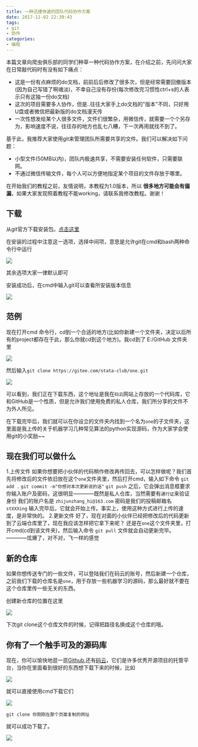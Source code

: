 ```yaml
---
title: 一种迅捷快速的团队代码协作方案
date: 2017-11-02 22:39:43
tags:
- git
- 协作
categories:
- 编程
---
```


本篇文章向爬虫俱乐部的同学们种草一种代码协作方案，在介绍之前，先问问大家在日常敲代码时有没有如下痛点：

- 这是一份有点麻烦的do文档，前前后后修改了很多次，但是经常需要回撤版本(因为自己写错了啊魂淡)，不幸自己没有存份(每次修改完习惯性ctrl+s的人表示只有这独一份do文档)
- 这次的项目需要多人协作，但是..往往大家手上do文档的"版本"不同，只好用U盘或者微信把最新版的do文档漫天传
- 一次性想发给某个人很多文件，文件们很繁杂，用微信传，就需要一个个另存为，影响速度不说，往往存的地方也乱七八糟，下一次再用就找不到了。

基于此，我推荐大家使用git来管理团队所需要共享的文件。我们可以解决如下问题：

- 小型文件(50MB以内)，团队内极速共享，不需要安装任何软件，只需要联网。
- 不通过微信传输文件，每个人可以方便地指定某个项目的文件存放于哪里。

在开始我们的教程之前，友情说明，本教程为1.0版本，所以 **很多地方可能会有偏漏**，如果大家发现照着教程不能working，请联系我修改教程。谢谢！

## 下载

从git官方下载安装包。[点击这里](https://git-scm.com/download/win)

在安装的过程中注意这一选项，选择中间项，意思是允许git在cmd和bash两种命令行中运行

![](1.png)

其余选项大家一律默认即可

安装成功后，在cmd中输入git可以查看所安装版本信息

![](3.png)

## 范例

现在打开cmd 命令行，cd到一个合适的地方(比如你新建一个文件夹，决定以后所有的project都存在于此，那么你就cd到这个地方)。我cd到了 E:/GitHub 文件夹里

![](2.png)

然后输入`git clone https://gitee.com/stata-club/one.git`


![](4.png)

可以看到，我们正在下载东西，这个地址是我在`码云`网站上存放的一个代码库，它和GitHub是一个性质，但是允许我们使用免费的私人仓库，我们所分享的文件不为外人所见。

在下载完毕后，我们就可以在你设立的文件夹内找到一个名为`one`的子文件夹，这里面是我上传的关于机器学习几种常见算法的python实现源码，作为大家学会使用git的小奖励~~

## 现在我们可以做什么

1.上传文件
    如果你想要把小伙伴的代码稍作修改再传回去，可以怎样做呢？我们首先将修改后的文件依旧放在这个`one`文件夹里，然后打开cmd，输入如下命令
    `git add .`
    `git commit -m"你想对本次更新说的话"`
    `git push`
    之后，它会弹出消息框要求你输入账户及密码，这很明显————既然是私人仓库，当然需要有`通行证`来验证身份
    我们的账户名是 `zhijunzhang_hi@163.com`  密码是我们的投稿邮箱名 `stXXXing`
    输入完毕后，它就会开始上传。事实上，使用这种方式进行上传的速度，是非常快的。
2.更新文件
    好了，现在对面的小伙伴已经把修改后的代码更新到了云端仓库里了，现在我应该怎样把它拿下来呢？
    还是在`one`这个文件夹里，打开cmd(cd到该文件夹)，然后输入命令
    `git pull`
    文件就会自动更新完毕。————炫爆了，对不对，飞一样的感觉

## 新的仓库

如果你想传送专门的一些文件，可以登陆我们在码云的账号，然后新建一个仓库，之前我们下载的仓库名是`one`，用于存放一些机器学习的源码，那么最好就不要在这个仓库里传一些无关的东西。

创建新仓库的位置在这里

![](8.png)

下次git clone这个仓库文件的时候，记得把路径名换成这个仓库的哦。

## 你有了一个触手可及的源码库

现在，你可以愉快地逛一逛[Github](https://github.com/),还有[码云](https://gitee.com/)，它们是许多优秀开源项目的托管平台，当你在里面看到很好的东西想下载下来的时候，比如

![](5.png)

就可以直接使用cmd下载它们

![](6.png)

`git clone 你刚刚在那个页面复制的网址`

就可以成功下载了。

![](7.png)







